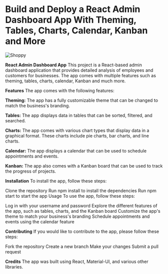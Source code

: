 # Build and Deploy a React Admin Dashboard App With Theming, Tables, Charts, Calendar, Kanban and More
![Shoppy](https://i.ibb.co/W6g39w3/image.png)

**React Admin Dashboard App**
This project is a React-based admin dashboard application that provides detailed analysis of employees and customers for businesses. The app comes with multiple features such as theming, tables, charts, calendar, Kanban and much more.

**Features**
The app comes with the following features:

**Theming:** The app has a fully customizable theme that can be changed to match the business's branding.

**Tables:** The app displays data in tables that can be sorted, filtered, and searched.

**Charts:** The app comes with various chart types that display data in a graphical format. These charts include pie charts, bar charts, and line charts.

**Calendar:** The app displays a calendar that can be used to schedule appointments and events.

**Kanban:** The app also comes with a Kanban board that can be used to track the progress of projects.

**Installation**
To install the app, follow these steps:

Clone the repository
Run npm install to install the dependencies
Run npm start to start the app
Usage
To use the app, follow these steps:

Log in with your username and password
Explore the different features of the app, such as tables, charts, and the Kanban board
Customize the app's theme to match your business's branding
Schedule appointments and events using the calendar feature

**Contributing**
If you would like to contribute to the app, please follow these steps:

Fork the repository
Create a new branch
Make your changes
Submit a pull request

**Credits**
The app was built using React, Material-UI, and various other libraries.



